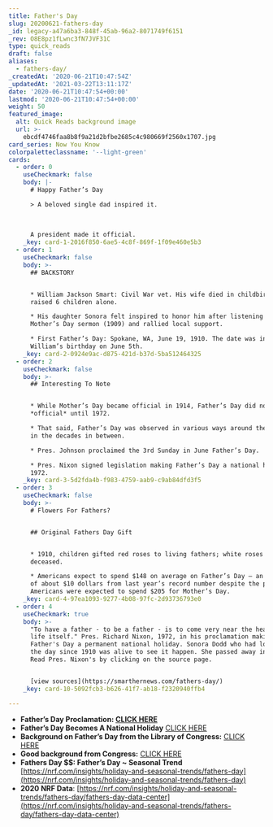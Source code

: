 ```yaml
---
title: Father's Day
slug: 20200621-fathers-day
_id: legacy-a47a6ba3-848f-45ab-96a2-8071749f6151
_rev: O8E8pz1fLwnc3fN7JVF31C
type: quick_reads
draft: false
aliases:
  - fathers-day/
_createdAt: '2020-06-21T10:47:54Z'
_updatedAt: '2021-03-22T13:11:17Z'
date: '2020-06-21T10:47:54+00:00'
lastmod: '2020-06-21T10:47:54+00:00'
weight: 50
featured_image:
  alt: Quick Reads background image
  url: >-
    ebcdf4746faa8b8f9a21d2bfbe2685c4c980669f2560x1707.jpg
card_series: Now You Know
colorpaletteclassname: '--light-green'
cards:
  - order: 0
    useCheckmark: false
    body: |-
      # Happy Father’s Day

      > A beloved single dad inspired it.  
        
        
        
      A president made it official.
    _key: card-1-2016f850-6ae5-4c8f-869f-1f09e460e5b3
  - order: 1
    useCheckmark: false
    body: >-
      ## BACKSTORY


      * William Jackson Smart: Civil War vet. His wife died in childbirth & he
      raised 6 children alone.

      * His daughter Sonora felt inspired to honor him after listening to a
      Mother’s Day sermon (1909) and rallied local support.

      * First Father’s Day: Spokane, WA, June 19, 1910. The date was inspired by
      William’s birthday on June 5th.
    _key: card-2-0924e9ac-d875-421d-b37d-5ba512464325
  - order: 2
    useCheckmark: false
    body: >-
      ## Interesting To Note


      * While Mother’s Day became official in 1914, Father’s Day did not become
      *official* until 1972.

      * That said, Father’s Day was observed in various ways around the country
      in the decades in between.

      * Pres. Johnson proclaimed the 3rd Sunday in June Father’s Day.

      * Pres. Nixon signed legislation making Father’s Day a national holiday in
      1972.
    _key: card-3-5d2fda4b-f983-4759-aab9-c9ab84dfd3f5
  - order: 3
    useCheckmark: false
    body: >-
      # Flowers For Fathers?


      ## Original Fathers Day Gift


      * 1910, children gifted red roses to living fathers; white roses honored
      deceased.

      * Americans expect to spend $148 on average on Father’s Day – an increase
      of about $10 dollars from last year’s record number despite the pandemic.
      Americans were expected to spend $205 for Mother’s Day.
    _key: card-4-97ea1093-9277-4b08-97fc-2d93736793e0
  - order: 4
    useCheckmark: true
    body: >-
      "To have a father - to be a father - is to come very near the heart of
      life itself." Pres. Richard Nixon, 1972, in his proclamation making
      Father's Day a permanent national holiday. Sonora Dodd who had lobbied for
      the day since 1910 was alive to see it happen. She passed away in 1978.
      Read Pres. Nixon's by clicking on the source page.


      [view sources](https://smarthernews.com/fathers-day/)
    _key: card-10-5092fcb3-b626-41f7-ab18-f2320940ffb4

---
```

* **Father’s Day Proclamation: [CLICK HERE](https://www.presidency.ucsb.edu/documents/proclamation-4127-fathers-day)**
* **Father’s Day Becomes A National Holiday** [CLICK HERE](https://history.house.gov/Historical-Highlights/1951-2000/Father-s-Day-becomes-a-national-holiday/)
* **Background on Father’s Day from the Library of Congress:** [CLICK HERE](https://www.loc.gov/wiseguide/jun03/father.html)
* **Good background from Congress:** [CLICK HERE](https://www.congress.gov/bill/111th-congress/house-resolution/539/text)
* **Fathers Day $$: Father’s Day ~ Seasonal Trend**  
[https://nrf.com/insights/holiday-and-seasonal-trends/fathers-day](https://nrf.com/insights/holiday-and-seasonal-trends/fathers-day)
* **2020 NRF Data**: [https://nrf.com/insights/holiday-and-seasonal-trends/fathers-day/fathers-day-data-center](https://nrf.com/insights/holiday-and-seasonal-trends/fathers-day/fathers-day-data-center)